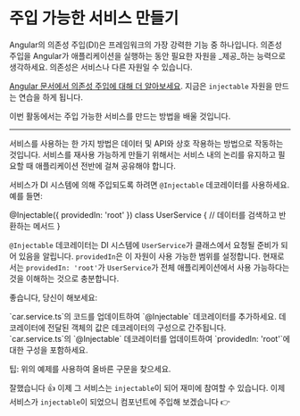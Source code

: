 # 주입 가능한 서비스 만들기

Angular의 의존성 주입(DI)은 프레임워크의 가장 강력한 기능 중 하나입니다. 의존성 주입을 Angular가 애플리케이션을 실행하는 동안 필요한 자원을 _제공_하는 능력으로 생각하세요. 의존성은 서비스나 다른 자원일 수 있습니다.

[Angular 문서에서 의존성 주입에 대해 더 알아보세요](guide/di). 지금은 `injectable` 자원을 만드는 연습을 하게 됩니다.

이번 활동에서는 주입 가능한 서비스를 만드는 방법을 배울 것입니다.

<hr>

서비스를 사용하는 한 가지 방법은 데이터 및 API와 상호 작용하는 방법으로 작동하는 것입니다. 서비스를 재사용 가능하게 만들기 위해서는 서비스 내의 논리를 유지하고 필요할 때 애플리케이션 전반에 걸쳐 공유해야 합니다.

서비스가 DI 시스템에 의해 주입되도록 하려면 `@Injectable` 데코레이터를 사용하세요. 예를 들면:

<docs-code language="ts" highlight="[1, 2, 3]">
@Injectable({
    providedIn: 'root'
})
class UserService {
    // 데이터를 검색하고 반환하는 메서드
}
</docs-code>

`@Injectable` 데코레이터는 DI 시스템에 `UserService`가 클래스에서 요청될 준비가 되어 있음을 알립니다. `providedIn`은 이 자원이 사용 가능한 범위를 설정합니다. 현재로서는 `providedIn: 'root'`가 `UserService`가 전체 애플리케이션에서 사용 가능하다는 것을 이해하는 것으로 충분합니다.

좋습니다, 당신이 해보세요:

<docs-workflow>

<docs-step title="Add the `@Injectable` decorator">
`car.service.ts`의 코드를 업데이트하여 `@Injectable` 데코레이터를 추가하세요.
</docs-step>

<docs-step title="Configure the decorator">
데코레이터에 전달된 객체의 값은 데코레이터의 구성으로 간주됩니다.
<br>
`car.service.ts`의 `@Injectable` 데코레이터를 업데이트하여 `providedIn: 'root'`에 대한 구성을 포함하세요.

팁: 위의 예제를 사용하여 올바른 구문을 찾으세요.

</docs-step>

</docs-workflow>

잘했습니다 👍 이제 그 서비스는 `injectable`이 되어 재미에 참여할 수 있습니다. 이제 서비스가 `injectable`이 되었으니 컴포넌트에 주입해 보겠습니다 👉